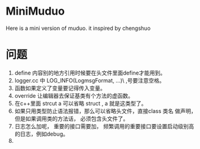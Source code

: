 # MiniMuduo
Here is a  mini version of muduo. it inspired by chengshuo 


# 问题

1. define 内容别的地方引用时候要在头文件里面define才能用到。 
2. logger.cc 中 LOG_INFO(LogmsgFormat, ...)\   ,号要注意空格。
3. 函数如果定义了变量要记得传入变量。 
4.  override 让编辑器去保证基类有个方法的虚函数。
5. 在c++里面  strcut a  可以省略 struct ,  a 就是这类型了。 
6. 如果只用类型防止语法报错，那么可以省略头文件，直接class 类名 做声明， 但是如果调用类的方法话， 必须包含头文件了。
7. 日志怎么加呢， 重要的接口需要加， 频繁调用的重要接口要设置启动级别高的日志，例如debug。 
8.
